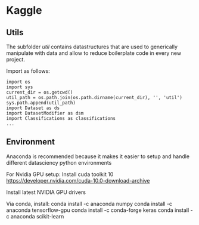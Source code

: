 # Kaggle

## Utils
The subfolder *util* contains datastructures that are used to generically manipulate with data and allow to reduce boilerplate code in every new project.

Import as follows:

    import os
	import sys	
	current_dir = os.getcwd()
	util_path = os.path.join(os.path.dirname(current_dir), '', 'util')
	sys.path.append(util_path)
	import Dataset as ds
	import DatasetModifier as dsm
	import Classifications as classifications
	...


## Environment
Anaconda is recommended because it makes it easier to setup and handle different datasciency python environments

For Nvidia GPU setup:
Install cuda toolkit 10
https://developer.nvidia.com/cuda-10.0-download-archive

Install latest NVIDIA GPU drivers

Via conda, install:
conda install -c anaconda numpy
conda install -c anaconda tensorflow-gpu
conda install -c conda-forge keras
conda install -c anaconda scikit-learn
